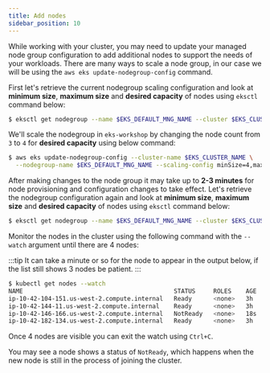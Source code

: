 ```yaml
---
title: Add nodes
sidebar_position: 10
---
```


While working with your cluster, you may need to update your managed node group configuration to add additional nodes to support the needs of your workloads. There are many ways to scale a node group, in our case we will be using the `aws eks update-nodegroup-config` command.

First let's retrieve the current nodegroup scaling configuration and look at **minimum size**, **maximum size** and **desired capacity** of nodes using `eksctl` command below:

```bash
$ eksctl get nodegroup --name $EKS_DEFAULT_MNG_NAME --cluster $EKS_CLUSTER_NAME
```

We'll scale the nodegroup in `eks-workshop` by changing the node count from `3` to `4` for **desired capacity** using below command:

```bash
$ aws eks update-nodegroup-config --cluster-name $EKS_CLUSTER_NAME \
  --nodegroup-name $EKS_DEFAULT_MNG_NAME --scaling-config minSize=4,maxSize=6,desiredSize=4
```

After making changes to the node group it may take up to **2-3 minutes** for node provisioning and configuration changes to take effect. Let's retrieve the nodegroup configuration again and look at **minimum size**, **maximum size** and **desired capacity** of nodes using `eksctl` command below:

```bash hook=wait-node
$ eksctl get nodegroup --name $EKS_DEFAULT_MNG_NAME --cluster $EKS_CLUSTER_NAME
```

Monitor the nodes in the cluster using the following command with the `--watch` argument until there are 4 nodes:

:::tip
It can take a minute or so for the node to appear in the output below, if the list still shows 3 nodes be patient.
:::

```bash test=false
$ kubectl get nodes --watch
NAME                                          STATUS     ROLES    AGE  VERSION
ip-10-42-104-151.us-west-2.compute.internal   Ready      <none>   3h   vVAR::KUBERNETES_NODE_VERSION
ip-10-42-144-11.us-west-2.compute.internal    Ready      <none>   3h   vVAR::KUBERNETES_NODE_VERSION
ip-10-42-146-166.us-west-2.compute.internal   NotReady   <none>   18s  vVAR::KUBERNETES_NODE_VERSION
ip-10-42-182-134.us-west-2.compute.internal   Ready      <none>   3h   vVAR::KUBERNETES_NODE_VERSION
```

Once 4 nodes are visible you can exit the watch using `Ctrl+C`.

You may see a node shows a status of `NotReady`, which happens when the new node is still in the process of joining the cluster.
